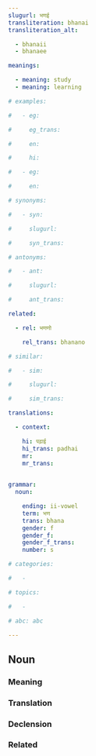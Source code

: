 ```yaml
---
slugurl: भणई
transliteration: bhanai
transliteration_alt:

  - bhanaii
  - bhanaee

meanings:

  - meaning: study
  - meaning: learning  

# examples:

#   - eg:

#     eg_trans: 

#     en:

#     hi:

#   - eg:

#     en:

# synonyms:

#   - syn:

#     slugurl:

#     syn_trans: 

# antonyms:

#   - ant:

#     slugurl:

#     ant_trans: 

related:

  - rel: भणणो

    rel_trans: bhanano

# similar:

#   - sim: 

#     slugurl:

#     sim_trans:

translations:

  - context:

    hi: पढ़ाई
    hi_trans: padhai
    mr:
    mr_trans:
    

grammar:
  noun:

    ending: ii-vowel
    term: भण
    trans: bhana
    gender: f
    gender_f: 
    gender_f_trans: 
    number: s

# categories:

#   -

# topics:

#   -

# abc: abc   

---
```


## Noun

<!-- <fos :grammar="grammar" ></fos> -->

### Meaning

<meaning :meanings="meanings" ></meaning>

<!-- ### Examples
<eg :eg="examples" ></eg> -->

<!-- ### Synonyms
<syn :syn="synonyms" ></syn> -->

<!-- ### Antonyms
<ant :ant="antonyms" ></ant> -->

### Translation

<translation :translation="translations" ></translation>

### Declension

<noun-decl :grammar="grammar" ></noun-decl>

### Related

<related :related="related" ></related>

<!-- ### Similar
<similar :similar="similar" ></similar> -->
